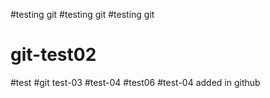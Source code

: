 #testing git
#testing git
#testing git
# git-test02
 #test
#git test-03
 #test-04
#test06
 #test-04
added in github
